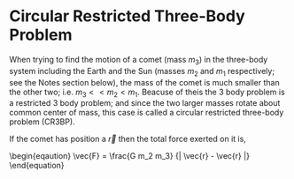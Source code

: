 # Circular Restricted Three-Body Problem
When trying to find the motion of a comet (mass $m_3$) in the three-body system including the Earth and the Sun (masses $m_2$ and $m_1$ respectively; see the Notes section below), the mass of the comet is much smaller than the other two; i.e. $m_3<<m_2<m_1$. Beacuse of theis the 3 body problem is a restricted 3 body problem; and since the two larger masses rotate about common center of mass, this case is called a circular restricted three-body problem (CR3BP).

If the comet has position a $\vec{r}$ then the total force exerted on it is, <br>

\begin{eqaution}
  \vec{F} = \frac{G m_2 m_3} {| \vec{r} - \vec{r} |}
\end{equation}

